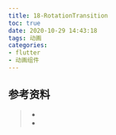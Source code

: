 ```yaml
---
title: 18-RotationTransition
toc: true
date: 2020-10-29 14:43:18
tags: 动画
categories:
- flutter
- 动画组件
---
```






## 参考资料
> - []()
> - []()
